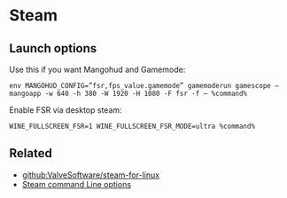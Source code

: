 # Steam

## Launch options

Use this if you want Mangohud and Gamemode:

```
env MANGOHUD_CONFIG=”fsr,fps_value.gamemode” gamemoderun gamescope –mangoapp -w 640 -h 380 -W 1920 -H 1080 -F fsr -f – %command%
```

Enable FSR via desktop steam:

```
WINE_FULLSCREEN_FSR=1 WINE_FULLSCREEN_FSR_MODE=ultra %command%
```

## Related

- [github:ValveSoftware/steam-for-linux](https://github.com/ValveSoftware/steam-for-linux)
- [Steam command Line options](https://gist.github.com/davispuh/6600880)
